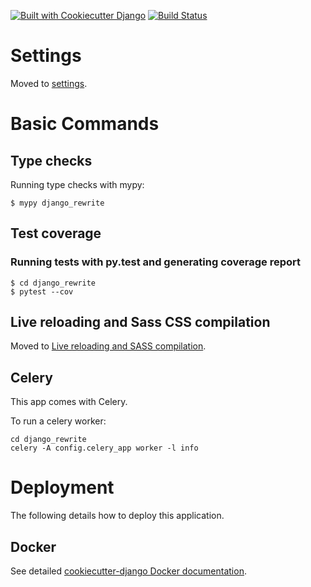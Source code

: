 [![Built with Cookiecutter Django](https://img.shields.io/badge/built%20with-Cookiecutter%20Django-ff69b4.svg)](https://github.com/pydanny/cookiecutter-django/)
[![Build Status](https://travis-ci.com/mostwk/django-angular-rewrite.svg?branch=master)](https://travis-ci.com/mostwk/django-angular-rewrite)


Settings
========

Moved to
[settings](http://cookiecutter-django.readthedocs.io/en/latest/settings.html).

Basic Commands
==============

Type checks
-----------

Running type checks with mypy:

    $ mypy django_rewrite

Test coverage
-------------

### Running tests with py.test and generating coverage report
    $ cd django_rewrite
    $ pytest --cov

Live reloading and Sass CSS compilation
---------------------------------------

Moved to [Live reloading and SASS
compilation](http://cookiecutter-django.readthedocs.io/en/latest/live-reloading-and-sass-compilation.html).

Celery
------

This app comes with Celery.

To run a celery worker:

``` {.sourceCode .bash}
cd django_rewrite
celery -A config.celery_app worker -l info
```

Deployment
==========

The following details how to deploy this application.

Docker
------

See detailed [cookiecutter-django Docker
documentation](http://cookiecutter-django.readthedocs.io/en/latest/deployment-with-docker.html).
